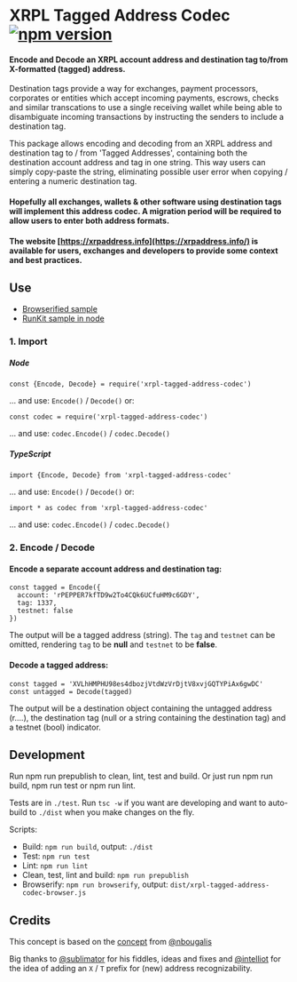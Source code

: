 # XRPL Tagged Address Codec [![npm version](https://badge.fury.io/js/xrpl-tagged-address-codec.svg?1)](https://www.npmjs.com/xrpl-tagged-address-codec)

#### Encode and Decode an XRPL account address and destination tag to/from X-formatted (tagged) address.

Destination tags provide a way for exchanges, payment processors, corporates or entities which accept incoming payments, escrows, checks and similar transcations to use a single receiving wallet while being able to disambiguate incoming transactions by instructing the senders to include a destination tag.

This package allows encoding and decoding from an XRPL address and destination tag to / from 'Tagged Addresses', containing both the destination account address and tag in one string. This way users can simply copy-paste the string, eliminating possible user error when copying / entering a numeric destination tag.

#### Hopefully all exchanges, wallets & other software using destination tags will implement this address codec. A migration period will be required to allow users to enter both address formats.

#### The website [https://xrpaddress.info](https://xrpaddress.info/) is available for users, exchanges and developers to provide some context and best practices.

## Use

 - [Browserified sample](https://jsfiddle.net/WietseWind/05rpvbag/)
 - [RunKit sample in node](https://runkit.com/wietsewind/5cbf111b51e3ee00127b2b59)

### 1. Import

##### Node

```
const {Encode, Decode} = require('xrpl-tagged-address-codec')
```
... and use: `Encode()` / `Decode()` or:

```
const codec = require('xrpl-tagged-address-codec')
```

... and use: `codec.Encode()` / `codec.Decode()`


##### TypeScript
```
import {Encode, Decode} from 'xrpl-tagged-address-codec'
```

... and use: `Encode()` / `Decode()` or:

```
import * as codec from 'xrpl-tagged-address-codec'
```

... and use: `codec.Encode()` / `codec.Decode()`


### 2. Encode / Decode

#### Encode a separate account address and destination tag:

```
const tagged = Encode({
  account: 'rPEPPER7kfTD9w2To4CQk6UCfuHM9c6GDY',
  tag: 1337,
  testnet: false
})
```

The output will be a tagged address (string). The `tag` and `testnet` can be omitted, rendering `tag` to be **null** and `testnet` to be **false**.


#### Decode a tagged address:

```
const tagged = 'XVLhHMPHU98es4dbozjVtdWzVrDjtV8xvjGQTYPiAx6gwDC'
const untagged = Decode(tagged)

```

The output will be a destination object containing the untagged address (r....), the destination tag (null or a string containing the destination tag) and a testnet (bool) indicator.

## Development

Run npm run prepublish to clean, lint, test and build. Or just run npm run build, npm run test or npm run lint.

Tests are in `./test`. Run `tsc -w` if you want are developing and want to auto-build to `./dist` when you make changes on the fly.

Scripts:

 - Build: `npm run build`, output: `./dist`
 - Test: `npm run test`
 - Lint: `npm run lint`
 - Clean, test, lint and build: `npm run prepublish`
 - Browserify: `npm run browserify`, output: `dist/xrpl-tagged-address-codec-browser.js`

## Credits

This concept is based on the [concept](https://github.com/xrp-community/standards-drafts/issues/6) from [@nbougalis](https://github.com/nbougalis)
 
Big thanks to [@sublimator](https://github.com/sublimator) for his fiddles, ideas and fixes and [@intelliot](https://github.com/intelliot) for the idea of adding an `X` / `T` prefix for (new) address recognizability. 
